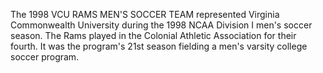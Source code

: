 The 1998 VCU RAMS MEN'S SOCCER TEAM represented Virginia Commonwealth University during the 1998 NCAA Division I men's soccer season. The Rams played in the Colonial Athletic Association for their fourth. It was the program's 21st season fielding a men's varsity college soccer program.
